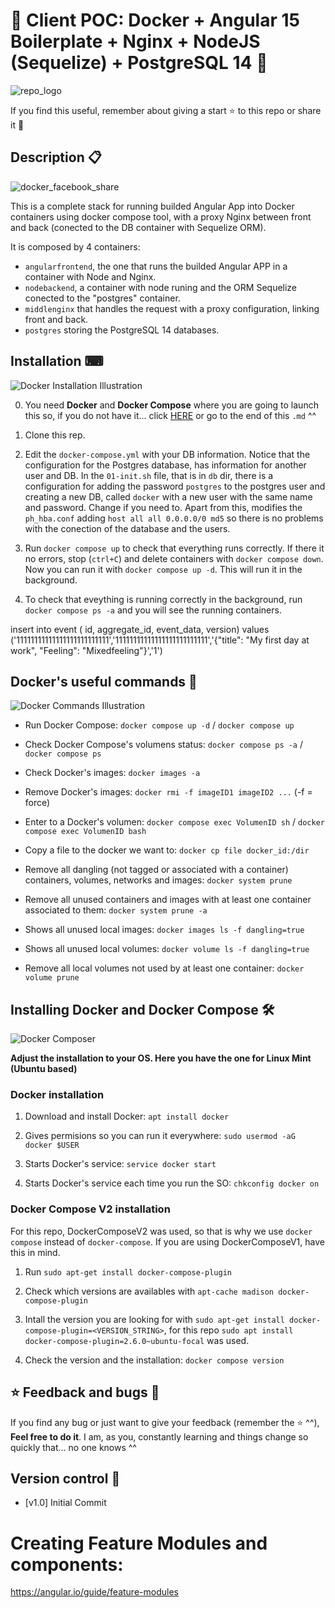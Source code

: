 # 🐳 Client POC: Docker + Angular 15 Boilerplate + Nginx + NodeJS (Sequelize) + PostgreSQL 14 🐳

![repo_logo](https://user-images.githubusercontent.com/57062736/175810561-b5128e39-a71e-49cc-984d-7a9f5e3841d4.png)

If you find this useful, remember about giving a start ⭐ to this repo or share it 🔁

## Description 📋

![docker_facebook_share](https://user-images.githubusercontent.com/57062736/139103227-36f3cb32-c3c1-4158-b99e-25a31e955f44.png)

This is a complete stack for running builded Angular App into Docker containers using docker compose tool, with a proxy Nginx between front and back (conected to the DB container with Sequelize ORM).

It is composed by 4 containers:

- `angularfrontend`, the one that runs the builded Angular APP in a container with Node and Nginx.
- `nodebackend`, a container with node runing and the ORM Sequelize conected to the "postgres" container.
- `middlenginx` that handles the request with a proxy configuration, linking front and back.
- `postgres` storing the PostgreSQL 14 databases.

## Installation ⌨

![Docker Installation Illustration](https://user-images.githubusercontent.com/57062736/139102730-d6f51d53-ffb3-44bb-be5e-2bdf48d91295.png)

0. You need **Docker** and **Docker Compose** where you are going to launch this so, if you do not have it... click [HERE](https://github.com/Inushin/dockerAngularNginxNodePostgreSQL#installing-docker-and-docker-compose-) or go to the end of this `.md` ^^

1. Clone this rep.

2. Edit the `docker-compose.yml` with your DB information. Notice that the configuration for the Postgres database, has information for another user and DB. In the `01-init.sh` file, that is in `db` dir, there is a configuration for adding the password `postgres` to the postgres user and creating a new DB, called `docker` with a new user with the same name and password. Change if you need to. Apart from this, modifies the `ph_hba.conf` adding `host all all 0.0.0.0/0 md5` so there is no problems with the conection of the database and the users.

3. Run `docker compose up` to check that everything runs correctly. If there it no errors, stop (`ctrl+C`) and delete containers with `docker compose down`. Now you can run it with `docker compose up -d`. This will run it in the background.

4. To check that eveything is running correctly in the background, run `docker compose ps -a` and you will see the running containers.


insert into event (
    id,
    aggregate_id,
    event_data,
    version)
values ('11111111111111111111111111','11111111111111111111111111','{"title": "My first day at work", "Feeling": "Mixedfeeling"}','1')
## Docker's useful commands 📑

![Docker Commands Illustration](https://user-images.githubusercontent.com/57062736/139102966-25f28be1-f768-49bd-a8a1-915a8465de9e.png)

- Run Docker Compose: `docker compose up -d` / `docker compose up`

- Check Docker Compose's volumens status: `docker compose ps -a` / `docker compose ps`

- Check Docker's images: `docker images -a`

- Remove Docker's images: `docker rmi -f imageID1 imageID2 ...` (-f = force)

- Enter to a Docker's volumen: `docker compose exec VolumenID sh` / `docker compose exec VolumenID bash`

- Copy a file to the docker we want to: `docker cp file docker_id:/dir`

- Remove all dangling (not tagged or associated with a container) containers, volumes, networks and images: `docker system prune`

- Remove all unused containers and images with at least one container associated to them: `docker system prune -a`

- Shows all unused local images: `docker images ls -f dangling=true`

- Shows all unused local volumes: `docker volume ls -f dangling=true`

- Remove all local volumes not used by at least one container: `docker volume prune`

## Installing Docker and Docker Compose 🛠

![Docker Composer](https://user-images.githubusercontent.com/57062736/141182130-b8ed2d7a-9a68-4387-b838-ba0d44bb4e0e.png)

**Adjust the installation to your OS. Here you have the one for Linux Mint (Ubuntu based)**

### Docker installation

1. Download and install Docker: `apt install docker`

2. Gives permisions so you can run it everywhere: `sudo usermod -aG docker $USER`

3. Starts Docker's service: `service docker start`

4. Starts Docker's service each time you run the SO: `chkconfig docker on`

### Docker Compose V2 installation

For this repo, DockerComposeV2 was used, so that is why we use `docker compose` instead of `docker-compose`. If you are using DockerComposeV1, have this in mind.

1. Run `sudo apt-get install docker-compose-plugin`

2. Check which versions are availables with `apt-cache madison docker-compose-plugin`

3. Intall the version you are looking for with `sudo apt-get install docker-compose-plugin=<VERSION_STRING>`, for this repo `sudo apt install docker-compose-plugin=2.6.0~ubuntu-focal` was used.

4. Check the version and the installation: `docker compose version`

## ⭐ Feedback and bugs 🐞

If you find any bug or just want to give your feedback (remember the ⭐ ^^), **Feel free to do it**. I am, as you, constantly learning and things change so quickly that... no one knows ^^

## Version control 📝

- [v1.0] Initial Commit

# Creating Feature Modules and components:
https://angular.io/guide/feature-modules
